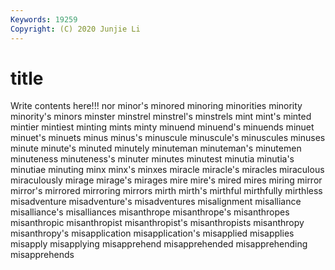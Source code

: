 ```yaml
---
Keywords: 19259
Copyright: (C) 2020 Junjie Li
---
```


# title

Write contents here!!!
nor 
minor's 
minored 
minoring 
minorities 
minority 
minority's 
minors 
minster
minstrel 
minstrel's 
minstrels 
mint 
mint's 
minted 
mintier 
mintiest 
minting 
mints
minty 
minuend 
minuend's 
minuends 
minuet 
minuet's 
minuets 
minus 
minus's 
minuscule
minuscule's 
minuscules 
minuses 
minute 
minute's 
minuted 
minutely 
minuteman 
minuteman's 
minutemen
minuteness 
minuteness's 
minuter 
minutes 
minutest 
minutia 
minutia's 
minutiae 
minuting 
minx
minx's 
minxes 
miracle 
miracle's 
miracles 
miraculous 
miraculously 
mirage 
mirage's 
mirages
mire 
mire's 
mired 
mires 
miring 
mirror 
mirror's 
mirrored 
mirroring 
mirrors
mirth 
mirth's 
mirthful 
mirthfully 
mirthless 
misadventure 
misadventure's 
misadventures 
misalignment 
misalliance
misalliance's 
misalliances 
misanthrope 
misanthrope's 
misanthropes 
misanthropic 
misanthropist 
misanthropist's 
misanthropists 
misanthropy
misanthropy's 
misapplication 
misapplication's 
misapplied 
misapplies 
misapply 
misapplying 
misapprehend 
misapprehended 
misapprehending
misapprehends 
